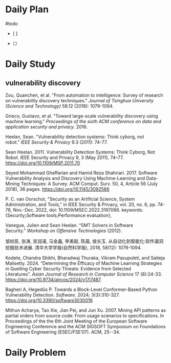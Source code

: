 # Daily Plan
#todo
- [ ] 
- [ ] 
# Daily Study
## vulnerability discovery
Zou, Quanchen, et al. "From automation to intelligence: Survey of research on vulnerability discovery techniques." _Journal of Tsinghua University (Science and Technology)_ 58.12 (2018): 1079-1094.

Grieco, Gustavo, et al. "Toward large-scale vulnerability discovery using machine learning." _Proceedings of the sixth ACM conference on data and application security and privacy_. 2016.

Heelan, Sean. "Vulnerability detection systems: Think cyborg, not robot." _IEEE Security & Privacy_ 9.3 (2011): 74-77.

Sean Heelan. 2011. Vulnerability Detection Systems: Think Cyborg, Not Robot. IEEE Security and Privacy 9, 3 (May 2011), 74–77. https://doi.org/10.1109/MSP.2011.70


Seyed Mohammad Ghaffarian and Hamid Reza Shahriari. 2017. Software Vulnerability Analysis and Discovery Using Machine-Learning and Data-Mining Techniques: A Survey. ACM Comput. Surv. 50, 4, Article 56 (July 2018), 36 pages. https://doi.org/10.1145/3092566

P. C. van Oorschot, "Security as an Artificial Science, System Administration, and Tools," in IEEE Security & Privacy, vol. 20, no. 6, pp. 74-78, Nov.-Dec. 2022, doi: 10.1109/MSEC.2022.3197066.
keywords: {Security;Software tools;Performance evaluation},

Vanegue, Julien and Sean Heelan. “SMT Solvers in Software Security.” _Workshop on Offensive Technologies_ (2012).

邹权臣, 张涛, 吴润浦, 马金鑫, 李美聪, 陈晨, 侯长玉. 从自动化到智能化:软件漏洞挖掘技术进展. 清华大学学报(自然科学版), 2018, 58(12): 1079-1094.

Kodete, Chandra Shikhi, Bharadwaj Thuraka, Vikram Pasupuleti, and Saiteja Malisetty. 2024. “Determining the Efficacy of Machine Learning Strategies in Quelling Cyber Security Threats: Evidence from Selected Literatures”. _Asian Journal of Research in Computer Science_ 17 (8):24-33. https://doi.org/10.9734/ajrcos/2024/v17i7487.

Bagheri A, Hegedűs P. Towards a Block-Level Conformer-Based Python Vulnerability Detection. _Software_. 2024; 3(3):310-327. https://doi.org/10.3390/software3030016

Mithun Acharya, Tao Xie, Jian Pei, and Jun Xu. 2007. Mining API patterns as partial orders from source code: From usage scenarios to specifications. In Proceedings of the the 6th Joint Meeting of the European Software Engineering Conference and the ACM SIGSOFT Symposium on Foundations of Software Engineering (ESEC/FSE’07). ACM, 25--34.
# Daily Problem